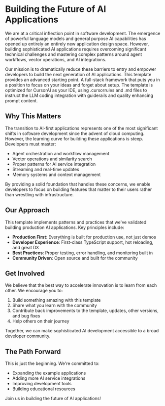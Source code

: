 # Building the Future of AI Applications

We are at a critical inflection point in software development. The emergence of powerful language models and general purpose AI capabilities has opened up entirely an entirely new application design space. However, building sophisticated AI applications requires overcoming significant technical challenges and mastering complex patterns around agent workflows, vector operations, and AI integrations.

Our mission is to dramatically reduce these barriers to entry and empower developers to build the next generation of AI applications. This template provides an advanced starting point. A full-stack framework that puts you in a position to focus on your ideas and forget about setup. The template is optimized for CursorAI as your IDE, using .cursorrules and .md files to instruct the LLM coding integration with guiderails and quality enhancing prompt content. 

## Why This Matters

The transition to AI-first applications represents one of the most significant shifts in software development since the advent of cloud computing. However, the learning curve for building these applications is steep. Developers must master:

- Agent orchestration and workflow management
- Vector operations and similarity search
- Proper patterns for AI service integration
- Streaming and real-time updates
- Memory systems and context management

By providing a solid foundation that handles these concerns, we enable developers to focus on building features that matter to their users rather than wrestling with infrastructure.

## Our Approach

This template implements patterns and practices that we've validated building production AI applications. Key principles include:

- **Production First**: Everything is built for production use, not just demos
- **Developer Experience**: First-class TypeScript support, hot reloading, and great DX
- **Best Practices**: Proper testing, error handling, and monitoring built in
- **Community Driven**: Open source and built for the community

## Get Involved

We believe that the best way to accelerate innovation is to learn from each other. We encourage you to:

1. Build something amazing with this template
2. Share what you learn with the community
3. Contribute back improvements to the template, updates, other versions, and bug fixes
4. Help others on their journey

Together, we can make sophisticated AI development accessible to a broad developer community.

## The Path Forward

This is just the beginning. We're committed to:

- Expanding the example applications
- Adding more AI service integrations
- Improving development tools
- Building educational resources

Join us in building the future of AI applications!
